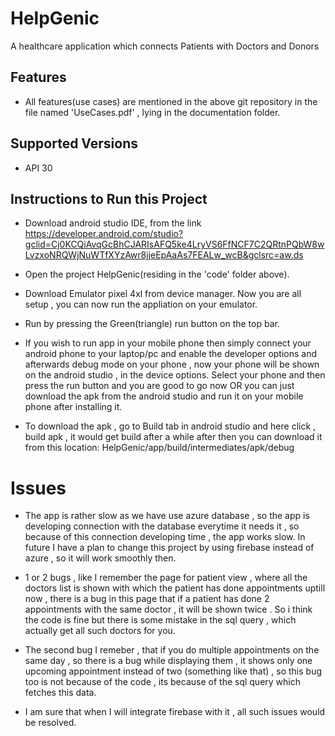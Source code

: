 # HelpGenic

A healthcare application which connects Patients with Doctors and Donors

## Features

- All features(use cases) are mentioned in the above git repository in the file named 'UseCases.pdf' , lying in the documentation folder.

## Supported Versions

- API 30

## Instructions to Run this Project

- Download android studio IDE, from the link https://developer.android.com/studio?gclid=Cj0KCQiAvqGcBhCJARIsAFQ5ke4LryVS6FfNCF7C2QRtnPQbW8wLvzxoNRQWjNuWTfXYzAwr8jjeEpAaAs7FEALw_wcB&gclsrc=aw.ds

- Open the project HelpGenic(residing in the 'code' folder above).

- Download Emulator pixel 4xl from device manager. Now you are all setup , you can now run the appliation on your emulator.

- Run by pressing the Green(triangle) run button on the top bar.

- If you wish to run app in your mobile phone then simply connect your android phone to your laptop/pc and enable the developer options and afterwards debug mode on your phone , now your phone will be shown on the android studio , in the device options. Select your phone and then press the run button and you are good to go now OR
  you can just download the apk from the android studio and run it on your mobile phone after installing it.

- To download the apk , go to Build tab in android studio and here click , build apk , it would get build after a while after then you can download it from this location:
  HelpGenic/app/build/intermediates/apk/debug

# Issues

- The app is rather slow as we have use azure database , so the app is developing connection with the database everytime it needs it , so because of this connection developing time , the app works slow. In future I have a plan to change this project by using firebase instead of azure , so it will work smoothly then.

- 1 or 2 bugs , like I remember the page for patient view , where all the doctors list is shown with which the patient has done appointments uptill now , there is a bug in this page that if a patient has done 2 appointments with the same doctor , it will be shown twice . So i think the code is fine but there is some mistake in the sql query , which actually get all such doctors for you.

- The second bug I remeber , that if you do multiple appointments on the same day , so there is a bug while displaying them , it shows only one upcoming appointment instead of two (something like that) , so this bug too is not because of the code , its because of the sql query which fetches this data.

- I am sure that when I will integrate firebase with it , all such issues would be resolved.
